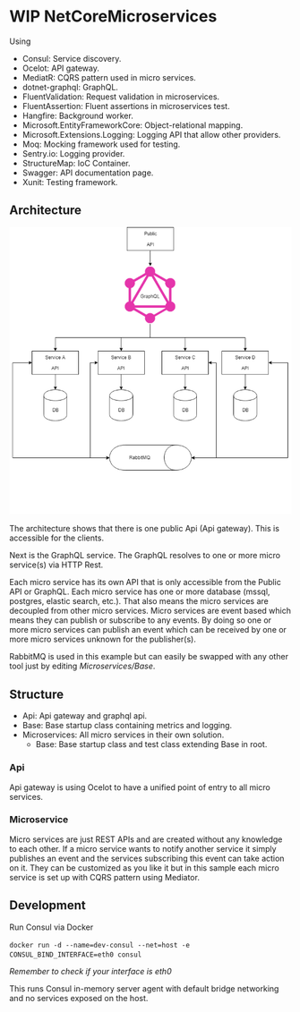 # WIP NetCoreMicroservices

Using

- Consul: Service discovery.
- Ocelot: API gateway.
- MediatR: CQRS pattern used in micro services.
- dotnet-graphql: GraphQL.
- FluentValidation: Request validation in microservices.
- FluentAssertion: Fluent assertions in microservices test.
- Hangfire: Background worker.
- Microsoft.EntityFrameworkCore: Object-relational mapping.
- Microsoft.Extensions.Logging: Logging API that allow other providers.
- Moq: Mocking framework used for testing.
- Sentry.io: Logging provider.
- StructureMap: IoC Container.
- Swagger: API documentation page.
- Xunit: Testing framework.

## Architecture

![Microservices architecture](microservices_architecture.png "Microservices archivecture")

The architecture shows that there is one public Api (Api gateway). This is accessible for the clients.

Next is the GraphQL service. The GraphQL resolves to one or more micro service(s) via HTTP Rest.

Each micro service has its own API that is only accessible from the Public API or GraphQL. Each micro service has one or more database (mssql, postgres, elastic search, etc.). That also means the micro services are decoupled from other micro services.
Micro services are event based which means they can publish or subscribe to any events. By doing so one or more micro services can publish an event which can be received by one or more micro services unknown for the publisher(s).

RabbitMQ is used in this example but can easily be swapped with any other tool just by editing _Microservices/Base_.

## Structure

- Api: Api gateway and graphql api.
- Base: Base startup class containing metrics and logging.
- Microservices: All micro services in their own solution.
  - Base: Base startup class and test class extending Base in root.

### Api

Api gateway is using Ocelot to have a unified point of entry to all micro services.


### Microservice

Micro services are just REST APIs and are created without any knowledge to each other. If a micro service wants to notify another service it simply publishes an event and the services subscribing this event can take action on it.
They can be customized as you like it but in this sample each micro service is set up with CQRS pattern using Mediator.

## Development

Run Consul via Docker

`docker run -d --name=dev-consul --net=host -e CONSUL_BIND_INTERFACE=eth0 consul`

_Remember to check if your interface is eth0_

This runs Consul in-memory server agent with default bridge networking and no services exposed on the host.

